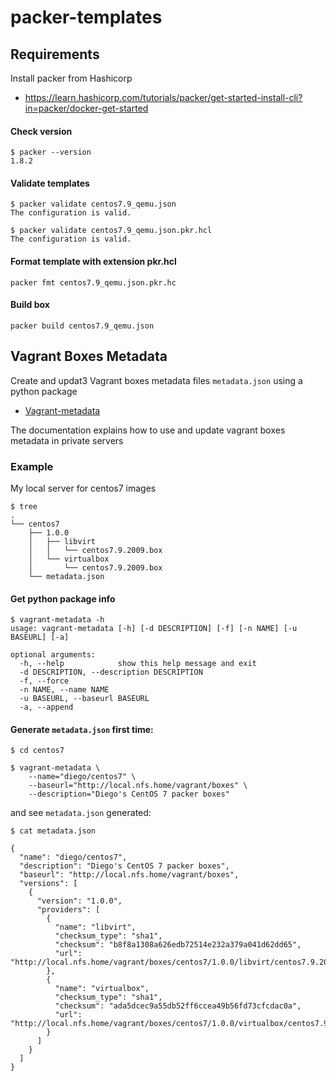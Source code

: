 # packer-templates

## Requirements
Install packer from Hashicorp
* https://learn.hashicorp.com/tutorials/packer/get-started-install-cli?in=packer/docker-get-started


#### Check version
```
$ packer --version
1.8.2                                                                 
```

#### Validate templates
```
$ packer validate centos7.9_qemu.json
The configuration is valid.                            

$ packer validate centos7.9_qemu.json.pkr.hcl
The configuration is valid.                          

```

#### Format template with extension pkr.hcl

```
packer fmt centos7.9_qemu.json.pkr.hc
```


#### Build box
```
packer build centos7.9_qemu.json
```


## Vagrant Boxes Metadata

Create and updat3 Vagrant boxes metadata files `metadata.json` using a python package
* [Vagrant-metadata](https://pypi.org/project/vagrant-metadata/)

The documentation explains how to use and update vagrant boxes metadata in private servers

### Example
My local server for centos7 images

```
$ tree
.
└── centos7
    ├── 1.0.0
    │	├── libvirt
    │	│	└── centos7.9.2009.box
    │	└── virtualbox
    │		└── centos7.9.2009.box
    └── metadata.json
```

#### Get python package info

```
$ vagrant-metadata -h
usage: vagrant-metadata [-h] [-d DESCRIPTION] [-f] [-n NAME] [-u BASEURL] [-a]

optional arguments:
  -h, --help            show this help message and exit
  -d DESCRIPTION, --description DESCRIPTION
  -f, --force
  -n NAME, --name NAME
  -u BASEURL, --baseurl BASEURL
  -a, --append

```

#### Generate `metadata.json` first time:

```
$ cd centos7

$ vagrant-metadata \
	--name="diego/centos7" \
	--baseurl="http://local.nfs.home/vagrant/boxes" \
	--description="Diego's CentOS 7 packer boxes"
```

and see  `metadata.json` generated:

```
$ cat metadata.json

{
  "name": "diego/centos7",
  "description": "Diego's CentOS 7 packer boxes",
  "baseurl": "http://local.nfs.home/vagrant/boxes",
  "versions": [
    {
      "version": "1.0.0",
      "providers": [
        {
          "name": "libvirt",
          "checksum_type": "sha1",
          "checksum": "b8f8a1308a626edb72514e232a379a041d62dd65",
          "url": "http://local.nfs.home/vagrant/boxes/centos7/1.0.0/libvirt/centos7.9.2009.box"
        },
        {
          "name": "virtualbox",
          "checksum_type": "sha1",
          "checksum": "ada5dcec9a55db52ff6ccea49b56fd73cfcdac0a",
          "url": "http://local.nfs.home/vagrant/boxes/centos7/1.0.0/virtualbox/centos7.9.2009.box"
        }
      ]
    }
  ]
}
```